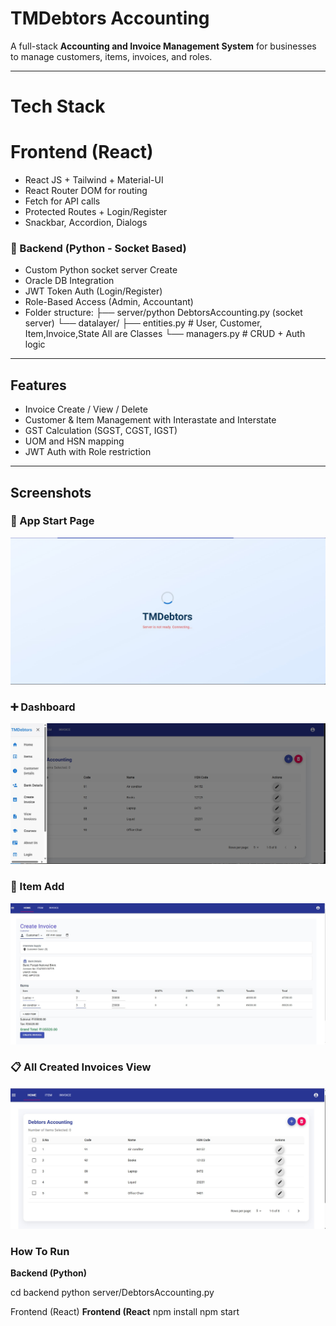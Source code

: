 # TMDebtors Accounting

A full-stack **Accounting and Invoice Management System** for businesses to manage customers, items, invoices, and roles.

---

# Tech Stack

# Frontend (React)
- React JS + Tailwind + Material-UI
- React Router DOM for routing
- Fetch for API calls
- Protected Routes + Login/Register
- Snackbar, Accordion, Dialogs

### 🐍 Backend (Python - Socket Based)
- Custom Python socket server Create 
- Oracle DB Integration
- JWT Token Auth (Login/Register)
- Role-Based Access (Admin, Accountant)
- Folder structure:
├── server/python DebtorsAccounting.py (socket server)
└── datalayer/
├── entities.py # User, Customer, Item,Invoice,State All are Classes
└── managers.py # CRUD + Auth logic



---

## Features
- Invoice Create / View / Delete
- Customer & Item Management with Interastate and Interstate
- GST Calculation (SGST, CGST, IGST)
- UOM and HSN mapping
- JWT Auth with Role restriction

---

## Screenshots

### 🚀 App Start Page
![Start](ScreenShot/s1.jpg)

### ➕ Dashboard
![Add Invoice](ScreenShot/s2.jpg)

### 🔐 Item Add 
![Item](ScreenShot/s3.jpg)

### 📋 All Created Invoices View
![All Invoices](ScreenShot/s4.jpg)


### How To Run

**Backend (Python)** 

cd backend
python server/DebtorsAccounting.py

Frontend (React)
**Frontend (React** 
npm install
npm start




